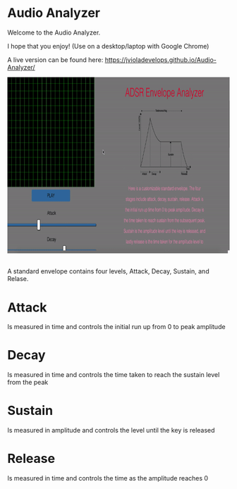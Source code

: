 # Audio Analyzer

Welcome to the Audio Analyzer.


I hope that you enjoy! (Use on a desktop/laptop with Google Chrome)

A live version can be found here: <https://jvioladevelops.github.io/Audio-Analyzer/>



<img src="https://github.com/jvioladevelops/Audio-Analyzer/blob/master/public/images/audioAnalyzergif.gif" width="900" height="400">

##

A standard envelope contains four levels, Attack, Decay, Sustain, and Relase.

# Attack 
Is measured in time and controls the initial run up from 0 to peak amplitude

# Decay 
Is measured in time and controls the time taken to reach the sustain level from the peak

# Sustain
Is measured in amplitude and controls the level until the key is released

# Release
Is measured in time and controls the time as the amplitude reaches 0

